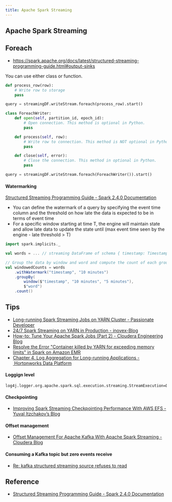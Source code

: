 ```yaml
---
title: Apache Spark Streaming
---
```


## Apache Spark Streaming


## Foreach
- https://spark.apache.org/docs/latest/structured-streaming-programming-guide.html#output-sinks

You can use either class or function.

```python
def process_row(row):
    # Write row to storage
    pass

query = streamingDF.writeStream.foreach(process_row).start()
```

```python
class ForeachWriter:
    def open(self, partition_id, epoch_id):
        # Open connection. This method is optional in Python.
        pass

    def process(self, row):
        # Write row to connection. This method is NOT optional in Python.
        pass

    def close(self, error):
        # Close the connection. This method in optional in Python.
        pass

query = streamingDF.writeStream.foreach(ForeachWriter()).start()
```


#### Watermarking
[Structured Streaming Programming Guide \- Spark 2\.4\.0 Documentation](http://spark.apache.org/docs/latest/structured-streaming-programming-guide.html#window-operations-on-event-time)

* You can define the watermark of a query by specifying the event time column and the threshold on how late the data is expected to be in terms of event time
* For a specific window starting at time T, the engine will maintain state and allow late data to update the state until (max event time seen by the engine - late threshold > T)

```scala
import spark.implicits._

val words = ... // streaming DataFrame of schema { timestamp: Timestamp, word: String }

// Group the data by window and word and compute the count of each group
val windowedCounts = words
    .withWatermark("timestamp", "10 minutes")
    .groupBy(
        window($"timestamp", "10 minutes", "5 minutes"),
        $"word")
    .count()
```

## Tips
- [Long\-running Spark Streaming Jobs on YARN Cluster \- Passionate Developer](http://mkuthan.github.io/blog/2016/09/30/spark-streaming-on-yarn/)
- [24/7 Spark Streaming on YARN in Production \- inovex\-Blog](https://www.inovex.de/blog/247-spark-streaming-on-yarn-in-production/)
- [How\-to: Tune Your Apache Spark Jobs \(Part 2\) \- Cloudera Engineering Blog](https://blog.cloudera.com/blog/2015/03/how-to-tune-your-apache-spark-jobs-part-2/)
- [Resolve the Error "Container killed by YARN for exceeding memory limits" in Spark on Amazon EMR](https://aws.amazon.com/premiumsupport/knowledge-center/emr-spark-yarn-memory-limit/)
- [Chapter 4\. Log Aggregation for Long\-running Applications \- Hortonworks Data Platform](https://docs.hortonworks.com/HDPDocuments/HDP2/HDP-2.5.0/bk_yarn-resource-management/content/ch_log_aggregation.html)

#### Loggign level

```
log4j.logger.org.apache.spark.sql.execution.streaming.StreamExecution=DEBUG
```

#### Checkpointing
- [Improving Spark Streaming Checkpointing Performance With AWS EFS \- Yuval Itzchakov’s Blog](https://blog.yuvalitzchakov.com/improving-spark-streaming-checkpoint-performance-with-aws-efs/)

#### Offset management
- [Offset Management For Apache Kafka With Apache Spark Streaming \- Cloudera Blog](https://blog.cloudera.com/offset-management-for-apache-kafka-with-apache-spark-streaming/)

#### Consuming a Kafka topic but zero events receive
- [Re: kafka structured streaming source refuses to read](http://mail-archives.apache.org/mod_mbox/spark-user/201701.mbox/%3cCAAswR-7JG3Bo8JMJgXu8Fg9NuKZun_z6LgJsptccgL_uvXbQgQ@mail.gmail.com%3e)


## Reference
* [Structured Streaming Programming Guide \- Spark 2\.4\.0 Documentation](http://spark.apache.org/docs/latest/structured-streaming-programming-guide.html)
